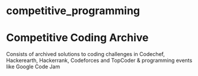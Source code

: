 # competitive_programming
Competitive Coding Archive
====================================

Consists of archived solutions to coding challenges in Codechef, Hackerearth, Hackerrank, Codeforces and TopCoder & programming events like Google Code Jam 
